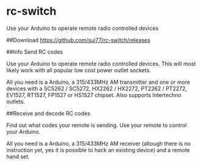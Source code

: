 # rc-switch
Use your Arduino to operate remote radio controlled devices

##Download
https://github.com/sui77/rc-switch/releases

##Info
Send RC codes

Use your Arduino to operate remote radio controlled devices. This will most likely work with all popular low cost power outlet sockets.

All you need is a Arduino, a 315/433MHz AM transmitter  and one or more devices with a SC5262 / SC5272, HX2262 / HX2272, PT2262 / PT2272, EV1527, RT1527, FP1527 or HS1527 chipset. Also supports Intertechno outlets.

##Receive and decode RC codes

Find out what codes your remote is sending. Use your remote to control your Arduino.

All you need is a Arduino, a 315/433MHz AM receiver (altough there is no instruction yet, yes it is possible to hack an existing device) and a remote hand set.
